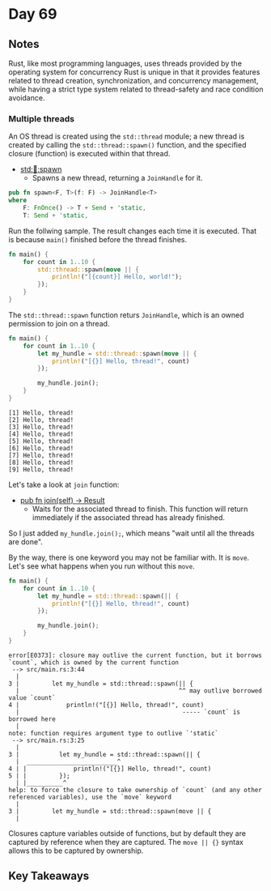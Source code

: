 # Day 69

## Notes

Rust, like most programming languages, uses threads provided by the operating system for concurrency
Rust is unique in that it provides features related to thread creation, synchronization, and concurrency management, while having a strict type system related to thread-safety and race condition avoidance.

### Multiple threads

An OS thread is created using the `std::thread` module; a new thread is created by calling the `std::thread::spawn()` function, and the specified closure (function) is executed within that thread.

- [std::thread::spawn](https://doc.rust-lang.org/std/thread/fn.spawn.html)
  - Spawns a new thread, returning a `JoinHandle` for it.

```rust
pub fn spawn<F, T>(f: F) -> JoinHandle<T>
where
    F: FnOnce() -> T + Send + 'static,
    T: Send + 'static,
```

Run the follwing sample. The result changes each time it is executed. That is because `main()` finished before the thread finishes.

```rust
fn main() {
    for count in 1..10 {
        std::thread::spawn(move || {
            println!("[{count}] Hello, world!");
        });
    }
}
```

The `std::thread::spawn` function returs `JoinHandle`, which is an owned permission to join on a thread.

```rust
fn main() {
    for count in 1..10 {
        let my_hundle = std::thread::spawn(move || {
            println!("[{}] Hello, thread!", count)
        });

        my_hundle.join();
    }
}
```

```shell
[1] Hello, thread!
[2] Hello, thread!
[3] Hello, thread!
[4] Hello, thread!
[5] Hello, thread!
[6] Hello, thread!
[7] Hello, thread!
[8] Hello, thread!
[9] Hello, thread!
```

Let's take a look at `join` function:

- [pub fn join(self) -> Result<T>](https://doc.rust-lang.org/std/thread/struct.JoinHandle.html#method.join)
  - Waits for the associated thread to finish. This function will return immediately if the associated thread has already finished.

So I just added `my_hundle.join();`, which means "wait until all the threads are done".

By the way, there is one keyword you may not be familiar with. It is `move`. Let's see what happens when you run without this `move`.

```rust
fn main() {
    for count in 1..10 {
        let my_hundle = std::thread::spawn(|| {
            println!("[{}] Hello, thread!", count)
        });

        my_hundle.join();
    }
}
```

```shell
error[E0373]: closure may outlive the current function, but it borrows `count`, which is owned by the current function
 --> src/main.rs:3:44
  |
3 |         let my_hundle = std::thread::spawn(|| {
  |                                            ^^ may outlive borrowed value `count`
4 |             println!("[{}] Hello, thread!", count)
  |                                             ----- `count` is borrowed here
  |
note: function requires argument type to outlive `'static`
 --> src/main.rs:3:25
  |
3 |           let my_hundle = std::thread::spawn(|| {
  |  _________________________^
4 | |             println!("[{}] Hello, thread!", count)
5 | |         });
  | |__________^
help: to force the closure to take ownership of `count` (and any other referenced variables), use the `move` keyword
  |
3 |         let my_hundle = std::thread::spawn(move || {
  |
```

Closures capture variables outside of functions, but by default they are captured by reference when they are captured.
The `move || {}` syntax allows this to be captured by ownership.

## Key Takeaways
